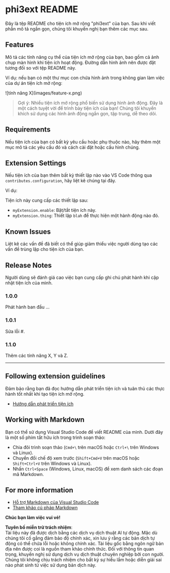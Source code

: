 # phi3ext README

Đây là tệp README cho tiện ích mở rộng "phi3ext" của bạn. Sau khi viết phần mô tả ngắn gọn, chúng tôi khuyến nghị bạn thêm các mục sau.

## Features

Mô tả các tính năng cụ thể của tiện ích mở rộng của bạn, bao gồm cả ảnh chụp màn hình khi tiện ích hoạt động. Đường dẫn hình ảnh nên được đặt tương đối so với tệp README này.

Ví dụ: nếu bạn có một thư mục con chứa hình ảnh trong không gian làm việc của dự án tiện ích mở rộng:

\!\[tính năng X\]\(images/feature-x.png\)

> Gợi ý: Nhiều tiện ích mở rộng phổ biến sử dụng hình ảnh động. Đây là một cách tuyệt vời để trình bày tiện ích của bạn! Chúng tôi khuyến khích sử dụng các hình ảnh động ngắn gọn, tập trung, dễ theo dõi.

## Requirements

Nếu tiện ích của bạn có bất kỳ yêu cầu hoặc phụ thuộc nào, hãy thêm một mục mô tả các yêu cầu đó và cách cài đặt hoặc cấu hình chúng.

## Extension Settings

Nếu tiện ích của bạn thêm bất kỳ thiết lập nào vào VS Code thông qua `contributes.configuration`, hãy liệt kê chúng tại đây.

Ví dụ:

Tiện ích này cung cấp các thiết lập sau:

* `myExtension.enable`: Bật/tắt tiện ích này.
* `myExtension.thing`: Thiết lập `blah` để thực hiện một hành động nào đó.

## Known Issues

Liệt kê các vấn đề đã biết có thể giúp giảm thiểu việc người dùng tạo các vấn đề trùng lặp cho tiện ích của bạn.

## Release Notes

Người dùng sẽ đánh giá cao việc bạn cung cấp ghi chú phát hành khi cập nhật tiện ích của mình.

### 1.0.0

Phát hành ban đầu ...

### 1.0.1

Sửa lỗi #.

### 1.1.0

Thêm các tính năng X, Y và Z.

---

## Following extension guidelines

Đảm bảo rằng bạn đã đọc hướng dẫn phát triển tiện ích và tuân thủ các thực hành tốt nhất khi tạo tiện ích mở rộng.

* [Hướng dẫn phát triển tiện ích](https://code.visualstudio.com/api/references/extension-guidelines?WT.mc_id=aiml-137032-kinfeylo)

## Working with Markdown

Bạn có thể sử dụng Visual Studio Code để viết README của mình. Dưới đây là một số phím tắt hữu ích trong trình soạn thảo:

* Chia đôi trình soạn thảo (`Cmd+\` trên macOS hoặc `Ctrl+\` trên Windows và Linux).
* Chuyển đổi chế độ xem trước (`Shift+Cmd+V` trên macOS hoặc `Shift+Ctrl+V` trên Windows và Linux).
* Nhấn `Ctrl+Space` (Windows, Linux, macOS) để xem danh sách các đoạn mã Markdown.

## For more information

* [Hỗ trợ Markdown của Visual Studio Code](http://code.visualstudio.com/docs/languages/markdown?WT.mc_id=aiml-137032-kinfeylo)
* [Tham khảo cú pháp Markdown](https://help.github.com/articles/markdown-basics/)

**Chúc bạn làm việc vui vẻ!**

**Tuyên bố miễn trừ trách nhiệm**:  
Tài liệu này đã được dịch bằng các dịch vụ dịch thuật AI tự động. Mặc dù chúng tôi cố gắng đảm bảo độ chính xác, xin lưu ý rằng các bản dịch tự động có thể chứa lỗi hoặc không chính xác. Tài liệu gốc bằng ngôn ngữ bản địa nên được coi là nguồn tham khảo chính thức. Đối với thông tin quan trọng, khuyến nghị sử dụng dịch vụ dịch thuật chuyên nghiệp bởi con người. Chúng tôi không chịu trách nhiệm cho bất kỳ sự hiểu lầm hoặc diễn giải sai nào phát sinh từ việc sử dụng bản dịch này.